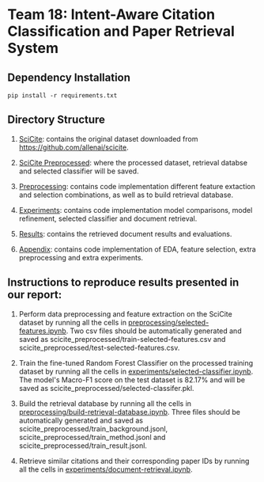 # Team 18: Intent-Aware Citation Classification and Paper Retrieval System

## Dependency Installation
```
pip install -r requirements.txt
```

## Directory Structure
1. [SciCite](./scicite): contains the original dataset downloaded from https://github.com/allenai/scicite.

2. [SciCite Preprocessed](./scicite_preprocessed): where the processed dataset, retrieval databse and selected classifier will be saved.

3. [Preprocessing](./preprocessing): contains code implementation different feature extaction and selection combinations, as well as to build retrieval database.

4. [Experiments](./experiments): contains code implementation model comparisons, model refinement, selected classifier and document retrieval.

5. [Results](./results): contains the retrieved document results and evaluations.

6. [Appendix](./appendix): contains code implementation of EDA, feature selection, extra preprocessing and extra experiments.

## Instructions to reproduce results presented in our report:
1. Perform data preprocessing and feature extraction on the SciCite dataset by running all the cells in [preprocessing/selected-features.ipynb](preprocessing/selected-features.ipynb). Two csv files should be automatically generated and saved as scicite_preprocessed/train-selected-features.csv and scicite_preprocessed/test-selected-features.csv. 

2. Train the fine-tuned Random Forest Classifier on the processed training dataset by running all the cells in [experiments/selected-classifier.ipynb](experiments/selected-classifier.ipynb). The model's Macro-F1 score on the test dataset is 82.17% and will be saved as scicite_preprocessed/selected-classifer.pkl. 

3. Build the retrieval database by running all the cells in [preprocessing/build-retrieval-database.ipynb](preprocessing/build-retrieval-database.ipynb). Three files should be automatically generated and saved as scicite_preprocessed/train_background.jsonl, scicite_preprocessed/train_method.jsonl and scicite_preprocessed/train_result.jsonl.

3. Retrieve similar citations and their corresponding paper IDs by running all the cells in [experiments/document-retrieval.ipynb](experiments/document-retrieval.ipynb).